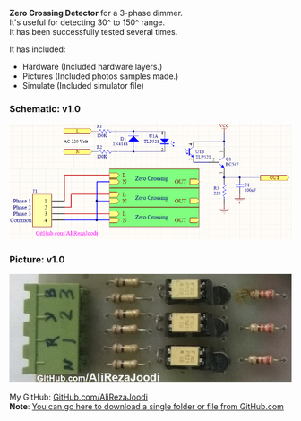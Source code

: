 **Zero Crossing Detector** for a 3-phase dimmer.  
It's useful for detecting 30^ to 150^ range.  
It has been successfully tested several times.

It has included:
- Hardware (Included hardware layers.)
- Pictures (Included photos samples made.)
- Simulate (Included simulator file)

### Schematic: v1.0
![](Hardware/v1.0.png)

### Picture: v1.0
![](Pictures/v1.0.jpg)

My GitHub: [GitHub.com/AliRezaJoodi](https://github.com/AliRezaJoodi)    
**Note**: [You can go here to download a single folder or file from GitHub.com](https://minhaskamal.github.io/DownGit/#/home)
